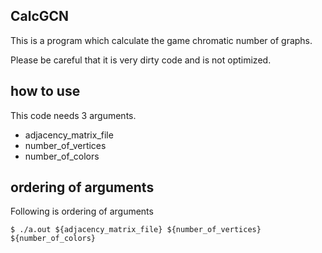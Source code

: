 ## CalcGCN
This is a program which calculate the game chromatic number of graphs.

Please be careful that it is very dirty code and is not optimized.

## how to use
This code needs 3 arguments.
 * adjacency_matrix_file
 * number_of_vertices
 * number_of_colors
## ordering of arguments
Following is ordering of arguments
```
$ ./a.out ${adjacency_matrix_file} ${number_of_vertices} ${number_of_colors}
```
